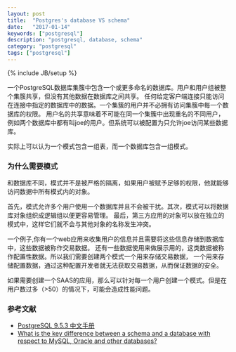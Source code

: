 ```yaml
---
layout: post
title:  "Postgres's database VS schema"
date:   "2017-01-14"
keywords: ["postgresql"]
description: "postgresql, database, schema"
category: "postgresql"
tags: ["postgresql"]
---
```

{% include JB/setup %}

一个PostgreSQL数据库集簇中包含一个或更多命名的数据库。用户和用户组被整个集簇共享，但没有其他数据在数据库之间共享。
任何给定客户端连接只能访问在连接中指定的数据库中的数据。一个集簇的用户并不必拥有访问集簇中每一个数据库的权限。
用户名的共享意味着不可能在同一个集簇中出现重名的不同用户，例如两个数据库中都有叫joe的用户。但系统可以被配置为只允许joe访问某些数据库。

实际上可以认为一个模式包含一组表，而一个数据库包含一组模式。

### 为什么需要模式

和数据库不同，模式并不是被严格的隔离，如果用户被赋予足够的权限，他就能够访问数据中所有模式内的对象。

首先，模式允许多个用户使用一个数据库并且不会被干扰。其次，模式可以将数据库对象组织成逻辑组以便更容易管理。
最后，第三方应用的对象可以放在独立的模式中，这样它们就不会与其他对象的名称发生冲突。

一个例子,你有一个web应用来收集用户的信息并且需要将这些信息存储到数据库中，这些数据被称作交易数据。
还有一些数据使用来做展示用的，这类数据被称作配置性数据。所以我们需要创建两个模式一个用来存储交易数据，
一个用来存储配置数据，通过这种配置开发者就无法获取交易数据，从而保证数据的安全。

如果需要创建一个SAAS的应用，那么可以针对每一个用户创建一个模式。但是在用户数过多（>50）的情况下，可能会造成性能问题。


### 参考文献

- [PostgreSQL 9.5.3 中文手册](http://www.postgres.cn/docs/9.5/ddl-schemas.html)
- [What is the key difference between a schema and a database with respect to MySQL, Oracle and other databases?](https://www.quora.com/What-is-the-key-difference-between-a-schema-and-a-database-with-respect-to-MySQL-Oracle-and-other-databases)
